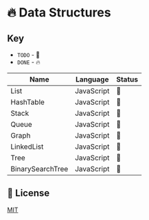 # 🔥 Data Structures

## Key

* `TODO` -  🚧
* `DONE` -  🔥


| Name              |  Language  | Status             |
| ------------------| ---------- |  ------------------|
| List              | JavaScript |  🚧 |
| HashTable         | JavaScript |  🚧 |
| Stack             | JavaScript |  🚧 |
| Queue             | JavaScript |  🚧 |
| Graph             | JavaScript |  🚧 |
| LinkedList        | JavaScript |  🚧 |
| Tree              | JavaScript |  🚧 |
| BinarySearchTree  | JavaScript |  🚧 |

## 🔑 License

[MIT](./license)